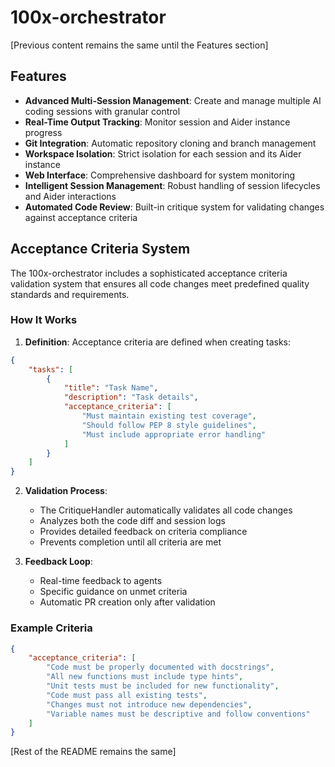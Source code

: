 # 100x-orchestrator

[Previous content remains the same until the Features section]

## Features

- **Advanced Multi-Session Management**: Create and manage multiple AI coding sessions with granular control
- **Real-Time Output Tracking**: Monitor session and Aider instance progress
- **Git Integration**: Automatic repository cloning and branch management
- **Workspace Isolation**: Strict isolation for each session and its Aider instance
- **Web Interface**: Comprehensive dashboard for system monitoring
- **Intelligent Session Management**: Robust handling of session lifecycles and Aider interactions
- **Automated Code Review**: Built-in critique system for validating changes against acceptance criteria

## Acceptance Criteria System

The 100x-orchestrator includes a sophisticated acceptance criteria validation system that ensures all code changes meet predefined quality standards and requirements.

### How It Works

1. **Definition**: Acceptance criteria are defined when creating tasks:
```json
{
    "tasks": [
        {
            "title": "Task Name",
            "description": "Task details",
            "acceptance_criteria": [
                "Must maintain existing test coverage",
                "Should follow PEP 8 style guidelines",
                "Must include appropriate error handling"
            ]
        }
    ]
}
```

2. **Validation Process**:
   - The CritiqueHandler automatically validates all code changes
   - Analyzes both the code diff and session logs
   - Provides detailed feedback on criteria compliance
   - Prevents completion until all criteria are met

3. **Feedback Loop**:
   - Real-time feedback to agents
   - Specific guidance on unmet criteria
   - Automatic PR creation only after validation

### Example Criteria

```json
{
    "acceptance_criteria": [
        "Code must be properly documented with docstrings",
        "All new functions must include type hints",
        "Unit tests must be included for new functionality",
        "Code must pass all existing tests",
        "Changes must not introduce new dependencies",
        "Variable names must be descriptive and follow conventions"
    ]
}
```

[Rest of the README remains the same]
